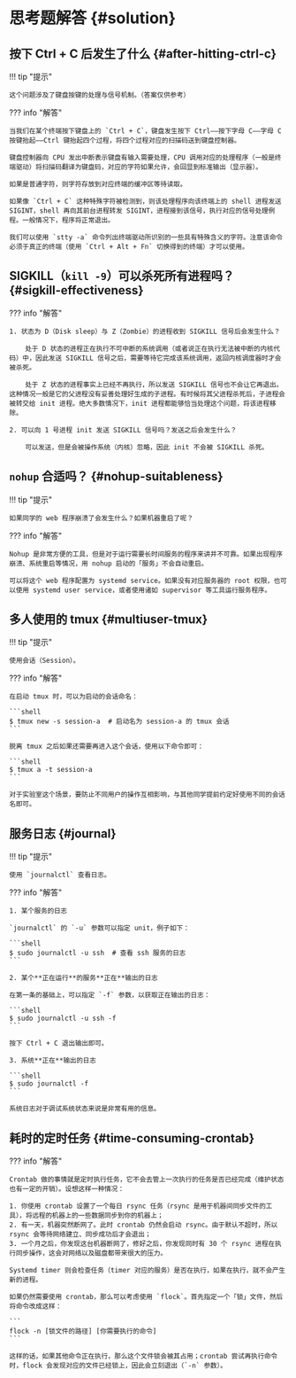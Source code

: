 # 思考题解答 {#solution}

<!-- ## 阻止 ping 命令的输出 {#stop-ping-output}

!!! tip "提示"

    nohup 命令是如何操作的？

??? info "解答"

    当然是 IO 重定向。比如，如果我们希望稍后查看输出，可以重定向到一个文件；如果单纯不想查看输出，可以重定向到空文件 `/dev/null`（会在第五章介绍）以舍弃输出。 -->

## 按下 Ctrl + C 后发生了什么 {#after-hitting-ctrl-c}

!!! tip "提示"

    这个问题涉及了键盘按键的处理与信号机制。（答案仅供参考）

??? info "解答"

    当我们在某个终端按下键盘上的 `Ctrl + C`，键盘发生按下 Ctrl——按下字母 C——字母 C 按键抬起——Ctrl 键抬起四个过程，将四个过程对应的扫描码送到键盘控制器。

    键盘控制器向 CPU 发出中断表示键盘有输入需要处理，CPU 调用对应的处理程序（一般是终端驱动）将扫描码翻译为键盘码，对应的字符如果允许，会回显到标准输出（显示器）。

    如果是普通字符，则字符存放到对应终端的缓冲区等待读取。

    如果像 `Ctrl + C` 这种特殊字符被检测到，则该处理程序向该终端上的 shell 进程发送 SIGINT，shell 再向其前台进程转发 SIGINT，进程接到该信号，执行对应的信号处理例程。一般情况下，程序将正常退出。

    我们可以使用 `stty -a` 命令列出终端驱动所识别的一些具有特殊含义的字符。注意该命令必须于真正的终端（使用 `Ctrl + Alt + Fn` 切换得到的终端）才可以使用。

## SIGKILL（`kill -9`）可以杀死所有进程吗？ {#sigkill-effectiveness}

??? info "解答"

    1. 状态为 D（Disk sleep）与 Z（Zombie）的进程收到 SIGKILL 信号后会发生什么？

        处于 D 状态的进程正在执行不可中断的系统调用（或者说正在执行无法被中断的内核代码）中，因此发送 SIGKILL 信号之后，需要等待它完成该系统调用，返回内核调度器时才会被杀死。

        处于 Z 状态的进程事实上已经不再执行，所以发送 SIGKILL 信号也不会让它再退出。这种情况一般是它的父进程没有妥善处理好生成的子进程。有时候将其父进程杀死后，子进程会被转交给 init 进程。绝大多数情况下，init 进程都能够恰当处理这个问题，将该进程移除。

    2. 可以向 1 号进程 init 发送 SIGKILL 信号吗？发送之后会发生什么？

        可以发送，但是会被操作系统（内核）忽略，因此 init 不会被 SIGKILL 杀死。

## `nohup` 合适吗？ {#nohup-suitableness}

!!! tip "提示"

    如果同学的 web 程序崩溃了会发生什么？如果机器重启了呢？

??? info "解答"

    Nohup 是非常方便的工具，但是对于运行需要长时间服务的程序来讲并不可靠。如果出现程序崩溃、系统重启等情况，用 nohup 启动的「服务」不会自动重启。

    可以将这个 web 程序配置为 systemd service。如果没有对应服务器的 root 权限，也可以使用 systemd user service，或者使用诸如 supervisor 等工具运行服务程序。

## 多人使用的 tmux {#multiuser-tmux}

!!! tip "提示"

    使用会话（Session）。

??? info "解答"

    在启动 tmux 时，可以为启动的会话命名：

    ```shell
    $ tmux new -s session-a  # 启动名为 session-a 的 tmux 会话
    ```

    脱离 tmux 之后如果还需要再进入这个会话，使用以下命令即可：

    ```shell
    $ tmux a -t session-a
    ```

    对于实验室这个场景，要防止不同用户的操作互相影响，与其他同学提前约定好使用不同的会话名即可。

## 服务日志 {#journal}

!!! tip "提示"

    使用 `journalctl` 查看日志。

??? info "解答"

    1. 某个服务的日志

    `journalctl` 的 `-u` 参数可以指定 unit，例子如下：

    ```shell
    $ sudo journalctl -u ssh  # 查看 ssh 服务的日志
    ```

    2. 某个**正在运行**的服务**正在**输出的日志

    在第一条的基础上，可以指定 `-f` 参数，以获取正在输出的日志：

    ```shell
    $ sudo journalctl -u ssh -f
    ```

    按下 Ctrl + C 退出输出即可。

    3. 系统**正在**输出的日志

    ```shell
    $ sudo journalctl -f
    ```

    系统日志对于调试系统状态来说是非常有用的信息。

## 耗时的定时任务 {#time-consuming-crontab}

??? info "解答"

    Crontab 做的事情就是定时执行任务，它不会去管上一次执行的任务是否已经完成（维护状态也有一定的开销）。设想这样一种情况：

    1. 你使用 crontab 设置了一个每日 rsync 任务（rsync 是用于机器间同步文件的工具），将远程的机器上的一些数据同步到你的机器上；
    2. 有一天，机器突然断网了。此时 crontab 仍然会启动 rsync。由于默认不超时，所以 rsync 会等待网络建立、同步成功后才会退出；
    3. 一个月之后，你发现这台机器断网了，修好之后，你发现同时有 30 个 rsync 进程在执行同步操作，这会对网络以及磁盘都带来很大的压力。

    Systemd timer 则会检查任务（timer 对应的服务）是否在执行，如果在执行，就不会产生新的进程。

    如果仍然需要使用 crontab，那么可以考虑使用 `flock`。首先指定一个「锁」文件，然后将命令改成这样：

    ```
    flock -n [锁文件的路径] [你需要执行的命令]
    ```

    这样的话，如果其他命令正在执行，那么这个文件锁会被其占用；crontab 尝试再执行命令时，flock 会发现对应的文件已经锁上，因此会立刻退出（`-n` 参数）。
